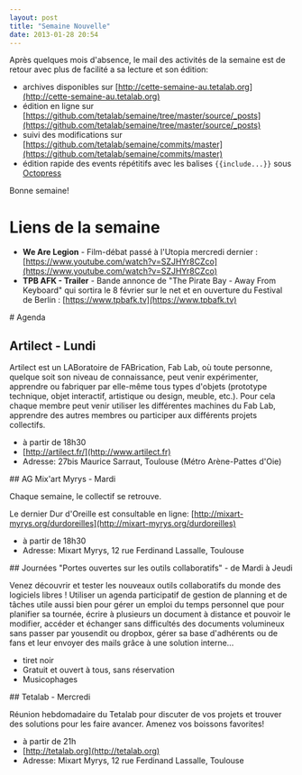 ```yaml
---
layout: post
title: "Semaine Nouvelle"
date: 2013-01-28 20:54
---
```


Après quelques mois d'absence, le mail des activités de la semaine est de retour avec plus de facilité a sa lecture et son édition:

- archives disponibles sur [http://cette-semaine-au.tetalab.org](http://cette-semaine-au.tetalab.org)
- édition en ligne sur [https://github.com/tetalab/semaine/tree/master/source/_posts](https://github.com/tetalab/semaine/tree/master/source/_posts)
- suivi des modifications sur [https://github.com/tetalab/semaine/commits/master](https://github.com/tetalab/semaine/commits/master)
- édition rapide des events répétitifs avec les balises ```{{include...}}``` sous [Octopress](http://octopress.org/)

Bonne semaine!

# Liens de la semaine

* **We Are Legion** - Film-débat passé à l'Utopia mercredi dernier : [https://www.youtube.com/watch?v=SZJHYr8CZco](https://www.youtube.com/watch?v=SZJHYr8CZco)
* **TPB AFK - Trailer** - Bande annonce de "The Pirate Bay - Away From Keyboard" qui sortira le 8 février sur le net et en ouverture du Festival de Berlin : [https://www.tpbafk.tv](https://www.tpbafk.tv)

# Agenda

## Artilect - Lundi

Artilect est un LABoratoire de FABrication, Fab Lab, où toute personne, quelque soit son niveau de connaissance, peut venir expérimenter, apprendre ou fabriquer par elle-même tous types d'objets (prototype technique, objet interactif, artistique ou design, meuble, etc.). Pour cela chaque membre peut venir utiliser les différentes machines du Fab Lab, apprendre des autres membres ou participer aux différents projets collectifs.

* à partir de 18h30
* [http://artilect.fr/](http://www.artilect.fr)
* Adresse: 27bis Maurice Sarraut, Toulouse (Métro Arène-Pattes d'Oie)

## AG Mix'art Myrys - Mardi 

Chaque semaine, le collectif se retrouve.

Le dernier Dur d'Oreille est consultable en ligne: [http://mixart-myrys.org/durdoreilles](http://mixart-myrys.org/durdoreilles)

* à partir de 18h30
* Adresse: Mixart Myrys, 12 rue Ferdinand Lassalle, Toulouse

## Journées "Portes ouvertes sur les outils collaboratifs" - de Mardi à Jeudi

Venez découvrir et tester les nouveaux outils collaboratifs du monde des logiciels libres ! 
Utiliser un agenda participatif de gestion de planning et de tâches utile aussi bien pour gérer un emploi du temps personnel que pour planifier sa tournée, écrire à plusieurs un document à distance et pouvoir le modifier, accéder et échanger sans difficultés des documents volumineux sans passer par yousendit ou dropbox, gérer sa base d'adhérents ou de fans et leur envoyer des mails grâce à une solution interne...

* tiret noir
* Gratuit et ouvert à tous, sans réservation
* Musicophages

## Tetalab - Mercredi

Réunion hebdomadaire du Tetalab pour discuter de vos projets et trouver des solutions pour les faire avancer.
Amenez vos boissons favorites!

* à partir de 21h
* [http://tetalab.org](http://tetalab.org)
* Adresse: Mixart Myrys, 12 rue Ferdinand Lassalle, Toulouse
